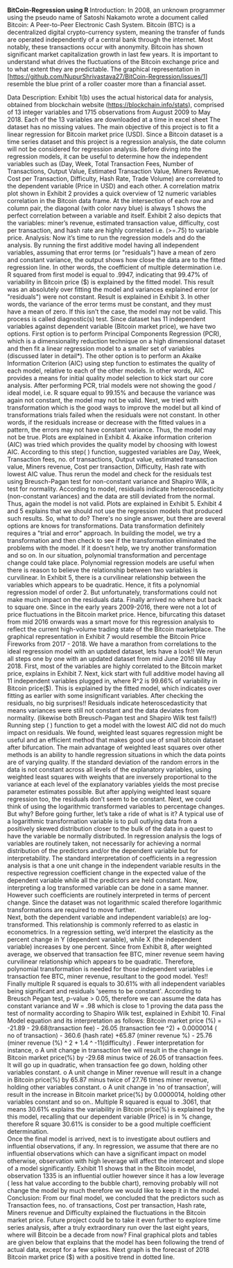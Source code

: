 **BitCoin-Regression using R**
Introduction:
	In 2008, an unknown programmer using the pseudo name of Satoshi Nakamoto wrote a document called Bitcoin: 
  A Peer-to-Peer Electronic Cash System. Bitcoin (BTC) is a decentralized digital crypto-currency system, 
  meaning the transfer of funds are operated independently of a central bank through the internet. Most notably, 
  these transactions occur with anonymity. 
  Bitcoin has shown significant market capitalization growth in last few years. It is important to understand what 
  drives the fluctuations of the Bitcoin exchange price and to what extent they are predictable.   The graphical representation
  in [https://github.com/NupurShrivastava27/BitCoin-Regression/issues/1] resemble the blue print of a roller coaster more than a financial asset. 
  
  Data Description: 	Exhibit 1(b) uses the actual historical data for analysis, obtained from blockchain website (https://blockchain.info/stats), comprised of 13 integer variables and 1715 observations from August 2009 to May 2018. Each of the 13 variables are downloaded at a time in excel sheet The dataset has no missing values.
	The main objective of this project is to fit a linear regression for Bitcoin market price (USD). Since a Bitcoin dataset is a time series dataset and this project is a regression analysis, the date column will not be considered for regression analysis.
	Before diving into the regression models, it can be useful to determine how the independent variables such as (Day, Week, Total Transaction Fees, Number of Transactions, Output Value, Estimated Transaction Value, Miners Revenue, Cost per Transaction, Difficulty, Hash Rate, Trade Volume) are correlated to the dependent variable (Price in USD) and each other. A correlation matrix plot shown in Exhibit 2 provides a quick overview of 12 numeric variables correlation in the Bitcoin data frame. At the intersection of each row and column pair, the diagonal (with color navy blue) is always 1 shows the perfect correlation between a variable and itself. Exhibit 2 also depicts that the variables: miner’s revenue, estimated transaction value, difficulty, cost per transaction, and hash rate are highly correlated i.e. (>=.75) to variable price. 
Analysis:	Now it’s time to run the regression models and do the analysis. By running the first additive model having all independent variables, assuming that error terms (or "residuals") have a mean of zero and constant variance, the output shows how close the data are to the fitted regression line. In other words, the coefficient of multiple determination i.e. R squared from first model is equal to .9947, indicating that 99.47% of variability in Bitcoin price ($) is explained by the fitted model. This result was an absolutely over fitting the model and variances explained error (or "residuals") were not constant. Result is explained in Exhibit 3. In other words, the variance of the error terms must be constant, and they must have a mean of zero. If this isn't the case, the model may not be valid. This process is called diagnostic(s) test.
	Since dataset has 11 independent variables against dependent variable (Bitcoin market price), we have two options. First option is to perform Principal Components Regression (PCR), which is a dimensionality reduction technique on a high dimensional dataset and then fit a linear regression model to a smaller set of variables (discussed later in detail*). The other option is to perform an Akaike Information Criterion (AIC) using step function to estimates the quality of each model, relative to each of the other models. In other words, AIC provides a means for initial quality model selection to kick start our core analysis.
	After performing PCR, trial models were not showing the good / ideal model, i.e. R square equal to 99.15% and because the variance was again not constant, the model may not be valid. Next, we tried with transformation which is the good ways to improve the model but all kind of transformations trials failed when the residuals were not constant. In other words, if the residuals increase or decrease with the fitted values in a pattern, the errors may not have constant variance. Thus, the model may not be true. Plots are explained in Exhibit 4. 
	Akaike information criterion (AIC) was tried which provides the quality model by choosing with lowest AIC. According to this step( ) function, suggested variables are Day, Week, Transaction fees,  no. of transactions, Output value, estimated transaction value, Miners revenue, Cost per transaction, Difficulty, Hash rate with lowest AIC value. Thus rerun the model and check for the residuals test using Breusch-Pagan test for non-constant variance and Shapiro Wilk, a test for normality. According to model, residuals indicate heteroscedasticity (non-constant variances) and the data are still deviated from the normal. Thus, again the model is not valid. Plots are explained in Exhibit 5.
	Exhibit 4 and 5 explains that we should not use the regression models that produced such results. So, what to do? There's no single answer, but there are several options are knows for transformations. Data transformation definitely requires a "trial and error" approach. In building the model, we try a transformation and then check to see if the transformation eliminated the problems with the model. If it doesn't help, we try another transformation and so on. 
	In our situation, polynomial transformation and percentage change could take place. Polynomial regression models are useful when there is reason to believe the relationship between two variables is curvilinear. In Exhibit 5, there is a curvilinear relationship between the variables which appears to be quadratic. Hence, it fits a polynomial regression model of order 2. But unfortunately, transformations could not make much impact on the residuals data. Finally arrived no where but back to square one. 
	Since in the early years 2009-2016, there were not a lot of price fluctuations in the Bitcoin market price. Hence, bifurcating this dataset from mid 2016 onwards was a smart move for this regression analysis to reflect the current high-volume trading state of the Bitcoin marketplace. The graphical representation in Exhibit 7 would resemble the Bitcoin Price Fireworks from 2017 - 2018. We have a marathon from correlations to the ideal regression model with an updated dataset, lets have a look!! 
	We rerun all steps one by one with an updated dataset from mid June 2016 till May 2018. First, most of the variables are highly correlated to the Bitcoin market price, explains in Exhibit 7. Next, kick start with full additive model having  all 11 independent variables plugged in, where R^2 is 99.66% of variability in Bitcoin price($). This is explained by the fitted model, which indicates over fitting as earlier with some insignificant variables. After checking the residuals, no big surprises!! Residuals indicate heteroscedasticity that means variances were still not constant and the data deviates from normality. (likewise both Breusch-Pagan test and Shapiro Wilk test fails!!)
	Running step ( ) function to get a model with the lowest AIC did not do much impact on residuals. We found, weighted least squares regression might be useful and an efficient method that makes good use of small bitcoin dataset after bifurcation. The main advantage of weighted least squares over other methods is an ability to handle regression situations in which the data points are of varying quality. If the standard deviation of the random errors in the data is not constant across all levels of the explanatory variables, using weighted least squares with weights that are inversely proportional to the variance at each level of the explanatory variables yields the most precise parameter estimates possible. But after applying weighted least square regression too, the residuals don’t seem to be constant.
	Next, we could think of using the logarithmic transformed variables to percentage changes. But why? Before going further, let’s take a ride of what is it? A typical use of a logarithmic transformation variable is to pull outlying data from a positively skewed distribution closer to the bulk of the data in a quest to have the variable be normally distributed. In regression analysis the logs of variables are routinely taken, not necessarily for achieving a normal distribution of the predictors and/or the dependent variable but for interpretability. The standard interpretation of coefficients in a regression analysis is that a one unit change in the independent variable results in the respective regression coefficient change in the expected value of the dependent variable while all the predictors are held constant. Now, interpreting a log transformed variable can be done in a same manner. However such coefficients are routinely interpreted in terms of percent change. Since the dataset was not logarithmic scaled therefore logarithmic transformations are required to move further.  
	Next, both the dependent variable and independent variable(s) are log-transformed. This relationship is commonly referred to as elastic in econometrics. In a regression setting, we’d interpret the elasticity as the percent change in Y (dependent variable), while X (the independent variable) increases by one percent. 
	Since from Exhibit 8, after weighted average, we observed that transaction fee BTC, miner revenue seem having curvilinear relationship which appears to be quadratic. Therefore, polynomial transformation is needed for those independent variables i.e transaction fee BTC, miner revenue, resultant to the good model. Yes!! Finally multiple R squared is equals to 30.61% with all independent variables being significant and residuals 'seems to be constant'. According to Breusch Pegan test, p-value > 0.05, therefore we can assume the data has constant variance and W = .98 which is close to 1 proving the data pass the test of normality according to Shapiro Wilk test, explained in Exhibit 10. Final Model equation and its interpretation  as follows:
Bitcoin market price (%) =  -21.89 - 29.68(transaction fee) - 26.05 (transaction fee ^2) + 0.0000014 ( no of transaction) - 360.6 (hash rate) +65.87 (miner revenue %) - 25.76 (miner revenue (%) ^ 2 + 1.4 ^ -11(difficulty) .  Fewer interpretation for instance,
o	A unit change in transaction fee will result in the change in Bitcoin market price(%) by -29.68 minus twice of  26.05 of transaction fees. It will go up in quadratic, when transaction fee go down, holding other variables constant.
o	A unit change in Miner revenue will result in a change in Bitcoin price(%) by 65.87 minus twice of  27.76 times miner revenue, holding other variables constant.
o	A unit change in 'no of transaction', will result in the increase in Bitcoin market price(%) by 0.0000014, holding other variables constant and so on..
Multiple R squared is equal to .3061, that means 30.61% explains the variability in Bitcoin price(%) is explained by the this model, recalling that our dependent variable (Price) is in % change, therefore R square 30.61% is consider to be a good multiple coefficient determination.   
	Once the final model is arrived, next is to investigate about outliers and influential observations, if any. In regression, we assume that there are no influential observations which can have a significant impact on model otherwise, observation with high leverage will affect the intercept and slope of a model significantly. Exhibit 11 shows that in the Bitcoin model,  observation 1335 is an influential outlier however since it has a low leverage ( less hat value according to the bubble chart), removing probably will not change the model by much  therefore we would like to keep it in the model. 
Conclusion:	From our final model, we concluded that the predictors such as Transaction fees, no. of transactions, Cost per transaction, Hash rate, Miners revenue and Difficulty explained the fluctuations in the Bitcoin market price. 
	Future project could be to take it even further to explore time series analysis, after a truly extraordinary run over the last eight years, where will Bitcoin be a decade from now? Final graphical plots and tables are given below that explains that the model has been following the trend of actual data, except for a few spikes. Next graph is the forecast of 2018 Bitcoin market price ($) with a positive trend in dotted line.

  
